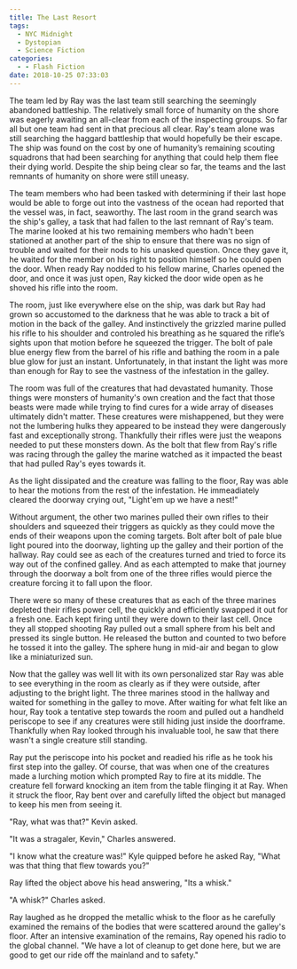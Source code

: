 ```yaml
---
title: The Last Resort
tags:
  - NYC Midnight
  - Dystopian
  - Science Fiction
categories:
  - - Flash Fiction
date: 2018-10-25 07:33:03
---
```

The team led by Ray was the last team still searching the seemingly abandoned battleship.  The relatively small force of humanity on the shore was eagerly awaiting an all-clear from each of the inspecting groups.  So far all but one team had sent in that precious all clear.  Ray's team alone was still searching the haggard battleship that would hopefully be their escape.  The ship was found on the cost by one of humanity’s remaining scouting squadrons that had been searching for anything that could help them flee their dying world.   Despite the ship being clear so far, the teams and the last remnants of humanity on shore were still uneasy.

The team members who had been tasked with determining if their last hope would be able to forge out into the vastness of the ocean had reported that the vessel was, in fact, seaworthy.<!-- more -->  The last room in the grand search was the ship's galley, a task that had fallen to the last remnant of Ray's team.  The marine looked at his two remaining members who hadn't been stationed at another part of the ship to ensure that there was no sign of trouble and waited for their nods to his unasked question.  Once they gave it, he waited for the member on his right to position himself so he could open the door.  When ready Ray nodded to his fellow marine, Charles opened the door, and once it was just open, Ray kicked the door wide open as he shoved his rifle into the room.

The room, just like everywhere else on the ship, was dark but Ray had grown so accustomed to the darkness that he was able to track a bit of motion in the back of the galley.  And instinctively the grizzled marine pulled his rifle to his shoulder and controled his breathing as he squared the rifle’s sights upon that motion before he squeezed the trigger.  The bolt of pale blue energy flew from the barrel of his rifle and bathing the room in a pale blue glow for just an instant.  Unfortunately, in that instant the light was more than enough for Ray to see the vastness of the infestation in the galley.

The room was full of the creatures that had devastated humanity.  Those things were monsters of humanity's own creation and the fact that those beasts were made while trying to find cures for a wide array of diseases ultimately didn't matter.  These creatures were mishappened, but they were not the lumbering hulks they appeared to be instead they were dangerously fast and exceptionally strong.  Thankfully their rifles were just the weapons needed to put these monsters down.  As the bolt that flew from Ray's rifle was racing through the galley the marine watched as it impacted the beast that had pulled Ray's eyes towards it.

As the light dissipated and the creature was falling to the floor, Ray was able to hear the motions from the rest of the infestation.  He immeadiately cleared the doorway crying out, "Light'em up we have a nest!"

Without argument, the other two marines pulled their own rifles to their shoulders and squeezed their triggers as quickly as they could move the ends of their weapons  upon the coming targets.  Bolt after bolt of pale blue light poured into the doorway, lighting up the galley and their portion of the hallway.  Ray could see as each of the creatures turned and tried to force its way out of the confined galley.  And as each attempted to make that journey through the doorway a bolt from one of the three rifles would pierce the creature forcing it to fall upon the floor.

There were so many of these creatures that as each of the three marines depleted their rifles power cell, the quickly and efficiently swapped it out for a fresh one.  Each kept firing until they were down to their last cell.  Once they all stopped shooting Ray pulled out a small sphere from his belt and pressed its single button.  He released the button and counted to two before he tossed it into the galley.  The sphere hung in mid-air and began to glow like a miniaturized sun.  

Now that the galley was well lit with its own personalized star Ray was able to see everything in the room as clearly as if they were outside, after adjusting to the bright light.  The three marines stood in the hallway and waited for something in the galley to move.  After waiting for what felt like an hour, Ray took a tentative step towards the room and pulled out a handheld periscope to see if any creatures were still hiding just inside the doorframe.  Thankfully when Ray looked through his invaluable tool, he saw that there wasn't a single creature still standing.

Ray put the periscope into his pocket and readied his rifle as he took his first step into the galley.  Of course, that was when one of the creatures made a lurching motion which prompted Ray to fire at its middle.  The creature fell forward knocking an item from the table flinging it at Ray.  When it struck the floor, Ray bent over and carefully lifted the object but managed to keep his men from seeing it.

"Ray, what was that?"  Kevin asked.

"It was a stragaler, Kevin," Charles answered.

"I know what the creature was!"  Kyle quipped before he asked Ray, "What was that thing that flew towards you?"

Ray lifted the object above his head answering, "Its a whisk."

"A whisk?"  Charles asked.

Ray laughed as he dropped the metallic whisk to the floor as he carefully examined the remains of the bodies that were scattered around the galley's floor.  After an intensive examination of the remains, Ray opened his radio to the global channel.  "We have a lot of cleanup to get done here, but we are good to get our ride off the mainland and to safety."